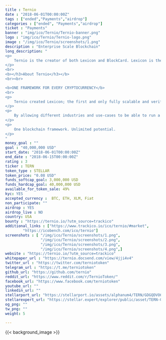 ```yaml
---
title : Ternio
date : "2018-06-01T00:00:00Z"
tags : ["ended","Payments","airdrop"]
categories : ["ended", "Payments","airdrop"]
ticket : "Payments"
banner : "img/ico/Ternio/Ternio-banner.png"
logo : "img/ico/Ternio/Ternio-logo.png"
image : "/img/ico/Ternio/screenshots/1.png"
description : "Enterprise Scale Blockchain"
long_description: "
<p>
	Ternio is the creator of both Lexicon and BlockCard. Lexicon is the world's fastest blockchain capable of over 1 million transactions per second, fully decentralized and on-chain. The BlockCard™ is a physical debit card enabling card holders to spend their cryptocurrencies anywhere in the world VISA is accepted. Lexicon will disrupt the $224 billion per year digital advertising market through a multifaceted approach. Incentives and the general ecosystem are not aligned causing both advertisers and publishers to feel they are on the losing side of the deal.
</p>
<br>
<b></h3>About Ternio</h3></b>
<br><br>

<b>ONE FRAMEWORK FOR EVERY CRYPTOCURRENCY</b>
<br>
<p>
	Ternio created Lexicon; the first and only fully scalable and verified blockchain to be able to meet the need’s of any type of scenario or use-case.
</p>
<p>
	By allowing different industries and use-cases to be able to run a simple to setup blockchain based on their needs, adoption and complete decentralization of data across all mediums is not a decade away but a few years.  Lexicon is a blockchain revolving around data. Any application, infrastructure, company, or industry is able to utilize Lexicon while still holding to their cryptocurrency of choice. Lexicon works with all cryptocurrencies in areas where assets or a currency is needing to be exchanged in a secure decentralized environment while still having the flexibility to a blockchain around your needs.
</p>
<p>
	One blockchain framework. Unlimited potential.
</p>
"
money_goal : ""
goal : "40,000,000 USD"
start_date: "2018-06-01T00:00:00Z"
end_date : "2018-06-15T00:00:00Z"
rating : 3
ticker : TERN
token_type : STELLAR
token_price: "0.08 USD"
funds_softcap_goal: 3,000,000 USD
funds_hardcap_goal: 40,000,000 USD
available_for_token_sale: 49%
kyc: YES 
accepted_currency :  BTC, ETH, XLM, Fiat
non_participate: ""
airdrop : YES
airdrop_live : NO
country: USA
bounty : "https://ternio.io/?utm_source=trackico"
additional_links : ["https://www.trackico.io/ico/ternio/#market",
        "https://icobench.com/ico/ternio"]
screenshots : [ "/img/ico/Ternio/screenshots/1.png",
                "/img/ico/Ternio/screenshots/2.png",
                "/img/ico/Ternio/screenshots/3.png",
                "/img/ico/Ternio/screenshots/4.png",]
website : "https://ternio.io/?utm_source=trackico"
whitepaper_url : "https://ternio.docsend.com/view/4jji4v4"
twitter_url : "https://twitter.com/terniotoken"
telegram_url : "https://t.me/terniotoken"
github_url: "https://github.com/ternio"
reddit_url: "https://www.reddit.com/r/TernioToken/"
facebook_url: "https://www.facebook.com/terniotoken"
youtube_url: ""
linkedin_url: ""
stellarport_url: "https://stellarport.io/assets/alphanum4/TERN/GDGQDVO6XPFSY4NMX75A7AOVYCF5JYGW2SHCJJNWCQWIDGOZB53DGP6C"
stellarexpert_url: "https://stellar.expert/explorer/public/asset/TERN-GDGQDVO6XPFSY4NMX75A7AOVYCF5JYGW2SHCJJNWCQWIDGOZB53DGP6C"
og_png: ""
tw_png: ""
weight: 5

---
```



{{< background_image >}}
